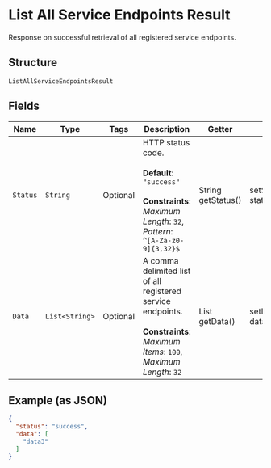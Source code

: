 
# List All Service Endpoints Result

Response on successful retrieval of all registered service endpoints.

## Structure

`ListAllServiceEndpointsResult`

## Fields

| Name | Type | Tags | Description | Getter | Setter |
|  --- | --- | --- | --- | --- | --- |
| `Status` | `String` | Optional | HTTP status code.<br><br>**Default**: `"success"`<br><br>**Constraints**: *Maximum Length*: `32`, *Pattern*: `^[A-Za-z0-9]{3,32}$` | String getStatus() | setStatus(String status) |
| `Data` | `List<String>` | Optional | A comma delimited list of all registered service endpoints.<br><br>**Constraints**: *Maximum Items*: `100`, *Maximum Length*: `32` | List<String> getData() | setData(List<String> data) |

## Example (as JSON)

```json
{
  "status": "success",
  "data": [
    "data3"
  ]
}
```

